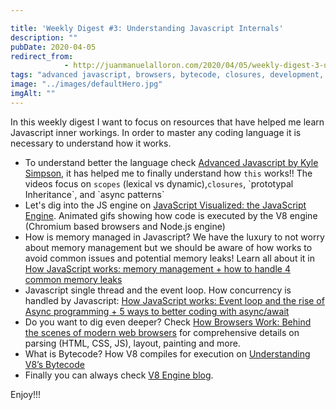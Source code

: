 ```yaml
---

title: 'Weekly Digest #3: Understanding Javascript Internals'
description: ""
pubDate: 2020-04-05
redirect_from: 
            - http://juanmanuelalloron.com/2020/04/05/weekly-digest-3-understanding-javascript-internals/
tags: "advanced javascript, browsers, bytecode, closures, development, digest, event loop, how browsers work, howitworks, javascript, javascript engine, lexical scope, memory management, v8, Weekly Digest"
image: "../images/defaultHero.jpg"
imgAlt: ""
---
```

In this weekly digest I want to focus on resources that have helped me learn Javascript inner workings. In order to master any coding language it is necessary to understand how it works.

- To understand better the language check [Advanced Javascript by Kyle Simpson](https://www.pluralsight.com/courses/advanced-javascript), it has helped me to finally understand how `this` works!! The videos focus on `scopes` (lexical vs dynamic),`closures`, \`prototypal Inheritance\`, and \`async patterns\`
- Let's dig into the JS engine on [JavaScript Visualized: the JavaScript Engine](https://dev.to/lydiahallie/javascript-visualized-the-javascript-engine-4cdf). Animated gifs showing how code is executed by the V8 engine (Chromium based browsers and Node.js engine)
- How is memory managed in Javascript? We have the luxury to not worry about memory management but we should be aware of how works to avoid common issues and potential memory leaks! Learn all about it in [How JavaScript works: memory management + how to handle 4 common memory leaks](https://blog.sessionstack.com/how-javascript-works-memory-management-how-to-handle-4-common-memory-leaks-3f28b94cfbec)
- Javascript single thread and the event loop. How concurrency is handled by Javascript: [How JavaScript works: Event loop and the rise of Async programming + 5 ways to better coding with async/await](https://blog.sessionstack.com/how-javascript-works-event-loop-and-the-rise-of-async-programming-5-ways-to-better-coding-with-2f077c4438b5)
- Do you want to dig even deeper? Check [How Browsers Work: Behind the scenes of modern web browsers](https://www.html5rocks.com/en/tutorials/internals/howbrowserswork/) for comprehensive details on parsing (HTML, CSS, JS), layout, painting and more.
- What is Bytecode? How V8 compiles for execution on [Understanding V8’s Bytecode](https://medium.com/dailyjs/understanding-v8s-bytecode-317d46c94775)
- Finally you can always check [V8 Engine blog](https://v8.dev/).

Enjoy!!!
